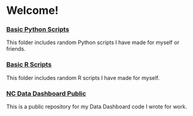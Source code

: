 # Welcome!

### [Basic Python Scripts](https://github.com/nathayoung/personal/tree/master/BasicPythonScripts)
This folder includes random Python scripts I have made for myself or friends.

### [Basic R Scripts](https://github.com/nathayoung/personal/tree/master/BasicRScripts)
This folder includes random R scripts I have made for myself.

### [NC Data Dashboard Public](https://github.com/NCDataDashboard/DataDashboard_Public)
This is a public repository for my Data Dashboard code I wrote for work.
